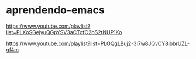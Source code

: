 # aprendendo-emacs

https://www.youtube.com/playlist?list=PLXoSGejyuQGpYSV3aCTofC2bS2tNUP1Ko

https://www.youtube.com/playlist?list=PLOQgLBuj2-3I7w8JQvCY8lbbrUZL-gf4m
